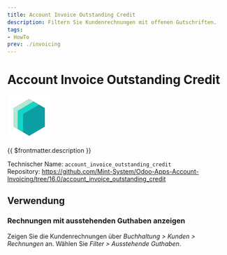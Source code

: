 ```yaml
---
title: Account Invoice Outstanding Credit
description: Filtern Sie Kundenrechnungen mit offenen Gutschriften.
tags:
- HowTo
prev: ./invoicing
---
```

# Account Invoice Outstanding Credit
![icon_oms_box](attachments/icons_odoo_mint_system.png)

{{ $frontmatter.description }}

Technischer Name: `account_invoice_outstanding_credit`\
Repository: <https://github.com/Mint-System/Odoo-Apps-Account-Invoicing/tree/16.0/account_invoice_outstanding_credit>

## Verwendung

### Rechnungen mit ausstehenden Guthaben anzeigen

Zeigen Sie die Kundenrechnungen über *Buchhaltung > Kunden > Rechnungen* an. Wählen Sie *Filter > Ausstehende Guthaben*.

